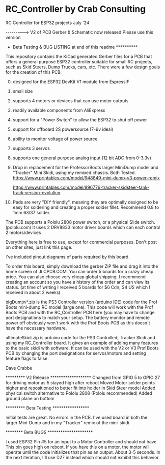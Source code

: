 # RC_Controller by Crab Consulting
RC Controller for ESP32 projects   July '24

--------->  V2 of PCB Gerber & Schematic now released
Please use this version

* Beta Testing & BUG LISTING at end of this readme **********

This repository contains the KiCad generated Gerber files for a PCB
that offers a general purpose ESP32 controller suitable for small RC
projects, such as Skid Steers, Dump Trucks, cars, etc. There were a few design
goals for the creation of this PCB.

0. designed for the ESP32 DevKit V1 module from EspressIF
1. small size
2. supports 4 motors or devices that can use motor outputs
3. readily available components from AliExpress
4. support for a "Power Switch" to allow the ESP32 to shut off power
5. support for offboard 2S powersource (7-9v ideal)
6. ability to monitor voltage of power source
7. supports 3 servos
8. supports one general purpose analog input (12 bit ADC from 0-3.3v)
9. Drop in replacement for the ProfessorBoots larger MiniDump model and
    "Tracker" Mini Skidi, using my remixed chassis. Both Tested.
     https://www.printables.com/model/948849-mini-dump-v3-power-remix
   
     https://www.printables.com/model/896776-tracker-skidsteer-tank-track-version-evolution
   
11. Pads are very "DIY friendly", meaning they are optimally designed to be
    easy for soldering and creating a proper solder fillet. Recommend 0.8 to 1mm 63/37 solder.

The PCB supports a Pololu 2808 power switch, or a physical Slide switch. (pololu.com)
It uses 2 DRV8833 motor driver boards which can each control 2 motors/devices

Everything here is free to use, except for commercial purposes. Don't post on other sites, just link this page.

I've included pinout diagrams of parts required by this board.

To order this board, simply download the gerber ZIP file and drag it into the home screen of JLCPCB.COM. 
You can order 5 boards for a crazy cheap price. You can also choose very cheap global shipping. I recommend
creating an account so you have a history of the order and can view its status. (at time of writing
I received 5 boards for $6 Cdn, $4 US which I received in about 2 weeks)

bigDumpv*.zip is the PS3 Controller version (arduino IDE) code for the Prof Boots mini-dump RC model (large one). This code
will work with the Prof Boots PCB and with the RC_Controller PCB here (you may have to change port 
designations to match your setup. The battery monitor and
remote power off obviously won't work with the Prof Boots PCB as this doesn't have the necessary
hardware.

ultimateSkidi.zip is arduino code for the PS3 Controlled, Tracker Skidi and using my RC_Controller board. It gives
an example of adding many features to the basic skidi with software. It can be used with the V2 or V3
Prof Boots PCB by changing the port designations for servos/motors and setting feature flags to false.

Dave Crabbe

********* V2 Release *******************
Changed from GPIO 5 to GPIO 27 for driving motor as 5 stayed high after reboot
Moved Motor solder points higher and repositioned to better fit into holder in Skid Steer model
Added physical switch alternative to Pololu 2808 (Pololu recommended)
Added ground plane on bottom

********* Beta Testing *****************

Initial tests are great. No errors in the PCB. I've used board in both the larger Mini-Dump and in my "Tracker" remix of the mini-skidi

******** Beta BUGS *********************

I used ESP32 Pin #5 for an input to a Motor Controller and should not have. This pin goes high on reboot. If you have this on a motor,
the motor will operate until the code initializes that pin as an output. About 3-5 seconds. In the next iteration, I'll use D27 instead
which should not exhibit this behavior. 
